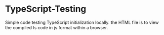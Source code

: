 # TypeScript-Testing
Simple code testing TypeScript initialization locally. the HTML file is to view the compiled ts code in js format within a browser.
